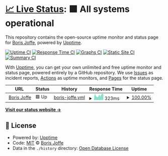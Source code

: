 # [📈 Live Status](https://borisjoffe.github.io/bjstatus): <!--live status--> **🟩 All systems operational**

This repository contains the open-source uptime monitor and status page for [Boris Joffe](https://borisjoffe.com), powered by [Upptime](https://github.com/upptime/upptime).

[![Uptime CI](https://github.com/borisjoffe/bjstatus/workflows/Uptime%20CI/badge.svg)](https://github.com/borisjoffe/bjstatus/actions?query=workflow%3A%22Uptime+CI%22)
[![Response Time CI](https://github.com/borisjoffe/bjstatus/workflows/Response%20Time%20CI/badge.svg)](https://github.com/borisjoffe/bjstatus/actions?query=workflow%3A%22Response+Time+CI%22)
[![Graphs CI](https://github.com/borisjoffe/bjstatus/workflows/Graphs%20CI/badge.svg)](https://github.com/borisjoffe/bjstatus/actions?query=workflow%3A%22Graphs+CI%22)
[![Static Site CI](https://github.com/borisjoffe/bjstatus/workflows/Static%20Site%20CI/badge.svg)](https://github.com/borisjoffe/bjstatus/actions?query=workflow%3A%22Static+Site+CI%22)
[![Summary CI](https://github.com/borisjoffe/bjstatus/workflows/Summary%20CI/badge.svg)](https://github.com/borisjoffe/bjstatus/actions?query=workflow%3A%22Summary+CI%22)

With [Upptime](https://upptime.js.org), you can get your own unlimited and free uptime monitor and status page, powered entirely by a GitHub repository. We use [Issues](https://github.com/borisjoffe/bjstatus/issues) as incident reports, [Actions](https://github.com/borisjoffe/bjstatus/actions) as uptime monitors, and [Pages](https://borisjoffe.github.io/bjstatus) for the status page.

<!--start: status pages-->
<!-- This summary is generated by Upptime (https://github.com/upptime/upptime) -->
<!-- Do not edit this manually, your changes will be overwritten -->
<!-- prettier-ignore -->
| URL | Status | History | Response Time | Uptime |
| --- | ------ | ------- | ------------- | ------ |
| <img alt="" src="https://favicons.githubusercontent.com/borisjoffe.com" height="13"> [Boris Joffe](https://borisjoffe.com) | 🟩 Up | [boris-joffe.yml](https://github.com/borisjoffe/bjstatus/commits/HEAD/history/boris-joffe.yml) | <details><summary><img alt="Response time graph" src="./graphs/boris-joffe/response-time-week.png" height="20"> 323ms</summary><br><a href="https://borisjoffe.github.io/bjstatus/history/boris-joffe"><img alt="Response time 334" src="https://img.shields.io/endpoint?url=https%3A%2F%2Fraw.githubusercontent.com%2Fborisjoffe%2Fbjstatus%2FHEAD%2Fapi%2Fboris-joffe%2Fresponse-time.json"></a><br><a href="https://borisjoffe.github.io/bjstatus/history/boris-joffe"><img alt="24-hour response time 366" src="https://img.shields.io/endpoint?url=https%3A%2F%2Fraw.githubusercontent.com%2Fborisjoffe%2Fbjstatus%2FHEAD%2Fapi%2Fboris-joffe%2Fresponse-time-day.json"></a><br><a href="https://borisjoffe.github.io/bjstatus/history/boris-joffe"><img alt="7-day response time 323" src="https://img.shields.io/endpoint?url=https%3A%2F%2Fraw.githubusercontent.com%2Fborisjoffe%2Fbjstatus%2FHEAD%2Fapi%2Fboris-joffe%2Fresponse-time-week.json"></a><br><a href="https://borisjoffe.github.io/bjstatus/history/boris-joffe"><img alt="30-day response time 339" src="https://img.shields.io/endpoint?url=https%3A%2F%2Fraw.githubusercontent.com%2Fborisjoffe%2Fbjstatus%2FHEAD%2Fapi%2Fboris-joffe%2Fresponse-time-month.json"></a><br><a href="https://borisjoffe.github.io/bjstatus/history/boris-joffe"><img alt="1-year response time 335" src="https://img.shields.io/endpoint?url=https%3A%2F%2Fraw.githubusercontent.com%2Fborisjoffe%2Fbjstatus%2FHEAD%2Fapi%2Fboris-joffe%2Fresponse-time-year.json"></a></details> | <details><summary><a href="https://borisjoffe.github.io/bjstatus/history/boris-joffe">100.00%</a></summary><a href="https://borisjoffe.github.io/bjstatus/history/boris-joffe"><img alt="All-time uptime 100.00%" src="https://img.shields.io/endpoint?url=https%3A%2F%2Fraw.githubusercontent.com%2Fborisjoffe%2Fbjstatus%2FHEAD%2Fapi%2Fboris-joffe%2Fuptime.json"></a><br><a href="https://borisjoffe.github.io/bjstatus/history/boris-joffe"><img alt="24-hour uptime 100.00%" src="https://img.shields.io/endpoint?url=https%3A%2F%2Fraw.githubusercontent.com%2Fborisjoffe%2Fbjstatus%2FHEAD%2Fapi%2Fboris-joffe%2Fuptime-day.json"></a><br><a href="https://borisjoffe.github.io/bjstatus/history/boris-joffe"><img alt="7-day uptime 100.00%" src="https://img.shields.io/endpoint?url=https%3A%2F%2Fraw.githubusercontent.com%2Fborisjoffe%2Fbjstatus%2FHEAD%2Fapi%2Fboris-joffe%2Fuptime-week.json"></a><br><a href="https://borisjoffe.github.io/bjstatus/history/boris-joffe"><img alt="30-day uptime 100.00%" src="https://img.shields.io/endpoint?url=https%3A%2F%2Fraw.githubusercontent.com%2Fborisjoffe%2Fbjstatus%2FHEAD%2Fapi%2Fboris-joffe%2Fuptime-month.json"></a><br><a href="https://borisjoffe.github.io/bjstatus/history/boris-joffe"><img alt="1-year uptime 100.00%" src="https://img.shields.io/endpoint?url=https%3A%2F%2Fraw.githubusercontent.com%2Fborisjoffe%2Fbjstatus%2FHEAD%2Fapi%2Fboris-joffe%2Fuptime-year.json"></a></details>

<!--end: status pages-->

[**Visit our status website →**](https://borisjoffe.github.io/bjstatus)

## 📄 License

- Powered by: [Upptime](https://github.com/upptime/upptime)
- Code: [MIT](./LICENSE) © [Boris Joffe](https://borisjoffe.com)
- Data in the `./history` directory: [Open Database License](https://opendatacommons.org/licenses/odbl/1-0/)
